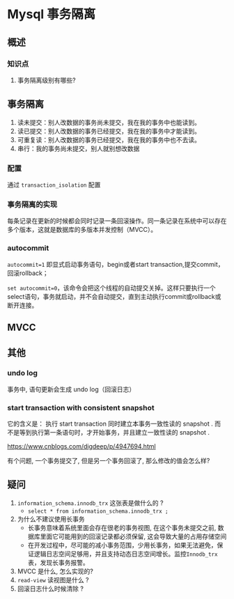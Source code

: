 # Mysql 事务隔离

## 概述

### 知识点

1. 事务隔离级别有哪些?



## 事务隔离

1. 读未提交：别人改数据的事务尚未提交，我在我的事务中也能读到。
2. 读已提交：别人改数据的事务已经提交，我在我的事务中才能读到。
3. 可重复读：别人改数据的事务已经提交，我在我的事务中也不去读。
4. 串行：我的事务尚未提交，别人就别想改数据

### 配置

通过 `transaction_isolation` 配置

### 事务隔离的实现

每条记录在更新的时候都会同时记录一条回滚操作。同一条记录在系统中可以存在多个版本，这就是数据库的多版本并发控制（MVCC）。

### autocommit

`autocommit=1` 即显式启动事务语句，begin或者start transaction,提交commit，回滚rollback；

`set autocommit=0`，该命令会把这个线程的自动提交关掉。这样只要执行一个select语句，事务就启动，并不会自动提交，直到主动执行commit或rollback或断开连接。

## MVCC





## 其他

### undo log

事务中, 语句更新会生成 undo log（回滚日志）

### start transaction with consistent snapshot

它的含义是： 执行 start transaction 同时建立本事务一致性读的 snapshot . 而不是等到执行第一条语句时，才开始事务，并且建立一致性读的 snapshot .

https://www.cnblogs.com/digdeep/p/4947694.html



有个问题, 一个事务提交了, 但是另一个事务回滚了, 那么修改的值会怎么样?






## 疑问

1. `information_schema.innodb_trx` 这张表是做什么的 ?
   - `select * from information_schema.innodb_trx ;`
2. 为什么不建议使用长事务
   - 长事务意味着系统里面会存在很老的事务视图, 在这个事务未提交之前, 数据库里面它可能用到的回滚记录都必须保留, 这会导致大量的占用存储空间
   - 在开发过程中，尽可能的减小事务范围，少用长事务，如果无法避免，保证逻辑日志空间足够用，并且支持动态日志空间增长。监控`Innodb_trx`表，发现长事务报警。
3. MVCC 是什么, 怎么实现的?
4. `read-view` 读视图是什么 ? 
5. 回滚日志什么时候清除 ?
